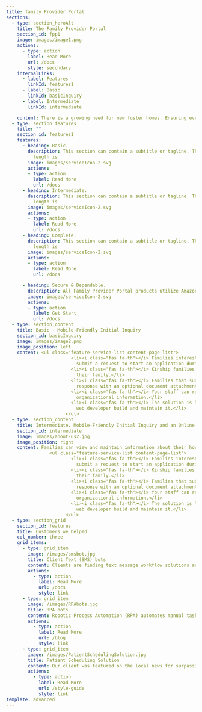 ```yaml
---
title: family Provider Portal
sections:
  - type: section_heroAlt
    title: The Family Provider Portal
    section_id: fpp1
    image: images/image1.png
    actions:
      - type: action
        label: Read More
        url: /docs
        style: secondary
    internalLinks:
      - label: Features
        linkId: features1
      - label: Basic
        linkId: basicInquiry
      - label: Intermediate
        linkId: intermediate

    content: There is a growing need for new foster homes. Ensuring every child has a safe, happy, and healthy permanent homes is a substantial effort. All Child Welfare information must be carefully maintained, reviewed, and verified. The Family Provider Portal makes it easier for agencies and families to stay informed any day, anytime, and anywhere.
  - type: section_features
    title: ""
    section_id: features1
    features:
      - heading: Basic.
        description: This section can contain a subtitle or tagline. The recommended
          length is
        image: images/serviceIcon-2.svg
        actions:
        - type: action
          label: Read More
          url: /docs
      - heading: Intermediate.
        description: This section can contain a subtitle or tagline. The recommended
          length is
        image: images/serviceIcon-2.svg
        actions:
        - type: action
          label: Read More
          url: /docs
      - heading: Complete.
        description: This section can contain a subtitle or tagline. The recommended
          length is
        image: images/serviceIcon-2.svg
        actions:
        - type: action
          label: Read More
          url: /docs

      - heading: Secure & Dependable.
        description: All Family Provider Portal products utilize Amazon Web Services (AWS). Federal, state, and local agencies rely on AWS for world-class security, protection, and compliance. The AWS environment provides reliable workload capacity that can automatically scale when and where you need it.
        image: images/serviceIcon-2.svg
        actions:
        - type: action
          label: Get Start
          url: /docs
  - type: section_content
    title: Basic - Mobile-Friendly Initial Inquiry
    section_id: basicInquiry
    image: images/image2.png
    image_position: left
    content: <ul class="feature-service-list content-page-list">
                        <li><i class="fas fa-th"></i> Families interested in Adoption, Foster Care, and Kinship care can
                          submit a request to start an application during the day or night.</li>
                        <li><i class="fas fa-th"></i> Kinship families can make specific inquiries about children in
                          their family.</li>
                        <li><i class="fas fa-th"></i> Families that submit an inquiry will receive a customized email
                          response with an optional document attachment to provide them more information.</li>
                        <li><i class="fas fa-th"></i> Your staff can review the inquiries, add users, and edit other
                          organizational information.</li>
                        <li><i class="fas fa-th"></i> The solution is less expensive and time-consuming than having a
                          web developer build and maintain it.</li>
                      </ul>
  - type: section_content
    title: Intermediate. Mobile-Friendly Initial Inquiry and an Online Application Process
    section_id: intermediate
    image: images/about-us2.jpg
    image_position: right
    content: Families can view and maintain information about their household and children in their care. The family can also view more information about potential placement requests. licensing activities.<iframe width="520" height="315" src="https://www.youtube.com/embed/jLszQDjEZ2g" frameborder="0" allow="accelerometer; autoplay; clipboard-write; encrypted-media; gyroscope; picture-in-picture" allowfullscreen></iframe>
                <ul class="feature-service-list content-page-list">
                        <li><i class="fas fa-th"></i> Families interested in Adoption, Foster Care, and Kinship care can
                          submit a request to start an application during the day or night.</li>
                        <li><i class="fas fa-th"></i> Kinship families can make specific inquiries about children in
                          their family.</li>
                        <li><i class="fas fa-th"></i> Families that submit an inquiry will receive a customized email
                          response with an optional document attachment to provide them more information.</li>
                        <li><i class="fas fa-th"></i> Your staff can review the inquiries, add users, and edit other
                          organizational information.</li>
                        <li><i class="fas fa-th"></i> The solution is less expensive and time-consuming than having a
                          web developer build and maintain it.</li>
                      </ul>
  - type: section_grid
    section_id: features
    title: Customers we helped
    col_number: three
    grid_items:
      - type: grid_item
        image: /images/smsbot.jpg
        title: Client Text (SMS) bots
        content: Clients are finding text message workflow solutions are more convenient for those they serve and reduce the demand on call center and email processes. Strategic Systems implemented an SMS solution to support COVID-19 Unemployment weekly claims.
        actions:
          - type: action
            label: Read More
            url: /docs
            style: link
      - type: grid_item
        image: /images/RPAbots.jpg
        title: RPA bots
        content: Robotic Process Automation (RPA) automates manual tasks freeing up staff for more important activities. Strategic Systems’ RPA solution helped deploy the largest increase in Ohio history for DSP reimbursement rates.
        actions:
          - type: action
            label: Read More
            url: /blog
            style: link
      - type: grid_item
        image: /images/PatientSchedulingSolution.jpg
        title: Patient Scheduling Solution
        content: Our client was featured on the local news for surpassing their one day COVID-19 testing record. The AWS product solution is easy for the public to use and automatically scaled to meet demand. Electronic Health Record integration will support Vaccine deployment.
        actions:
          - type: action
            label: Read More
            url: /style-guide
            style: link                    
template: advanced
---
```

